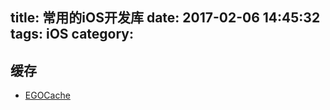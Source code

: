 title: 常用的iOS开发库
date: 2017-02-06 14:45:32
tags: iOS
category:
---

## 缓存
- [EGOCache](https://github.com/enormego/EGOCache)
